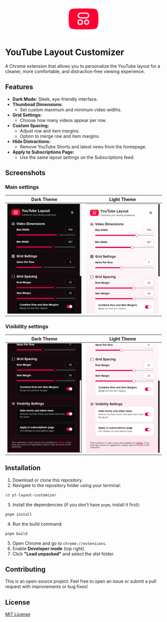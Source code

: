 <p align="center">
  <img src="./public/icon.png" alt="Extension Icon" width="96" height="96" />
</p>

# YouTube Layout Customizer

A Chrome extension that allows you to personalize the YouTube layout for a cleaner, more comfortable, and distraction-free viewing experience.

## Features

- **Dark Mode:** Sleek, eye-friendly interface.
- **Thumbnail Dimensions:**
  - Set custom maximum and minimum video widths.
- **Grid Settings:**
  - Choose how many videos appear per row.
- **Custom Spacing:**
  - Adjust row and item margins.
  - Option to merge row and item margins.
- **Hide Distractions:**
  - Remove YouTube Shorts and latest news from the homepage.
- **Apply to Subscriptions Page:**
  - Use the same layout settings on the Subscriptions feed.

## Screenshots

### Main settings

|                            Dark Theme                             |                             Light Theme                             |
| :---------------------------------------------------------------: | :-----------------------------------------------------------------: |
| ![YouTube Layout Dark Theme](./screenshots/screenshot-1-dark.png) | ![YouTube Layout Light Theme](./screenshots/screenshot-1-light.png) |

### Visibility settings

|                            Dark Theme                             |                             Light Theme                             |
| :---------------------------------------------------------------: | :-----------------------------------------------------------------: |
| ![YouTube Layout Dark Theme](./screenshots/screenshot-2-dark.png) | ![YouTube Layout Light Theme](./screenshots/screenshot-2-light.png) |

## Installation

1. Download or clone this repository.
2. Navigate to the repository folder using your terminal:

```sh
cd yt-layout-customizer
```

3. Install the dependencies (if you don't have `pnpm`, install it first):

```sh
pnpm install
```

4. Run the build command:

```sh
pnpm build
```

5. Open Chrome and go to `chrome://extensions`.
6. Enable **Developer mode** (top right).
7. Click **"Load unpacked"** and select the _dist_ folder.

## Contributing

This is an open-source project. Feel free to open an issue or submit a pull request with improvements or bug fixes!

## License

[MIT License](LICENSE)
